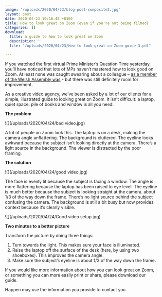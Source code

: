```yaml
---
image: "/uploads/2020/04/23/blog-post-composite2.jpg"
layout: post
date: 2020-04-23 10:16:45 +0100
title: How to look great on Zoom (even if you're not being filmed)
categories: []
download:
  title: a guide to how to look great on Zoom
  description: ''
  file: "/uploads/2020/04/23/How-to-look-great-on-Zoom-guide-3.pdf"

---
```

If you watched the first virtual Prime Minister’s Question Time yesterday, you’ll have noticed that lots of MPs haven’t mastered how to look good on Zoom. At least none was caught swearing about a colleague – [as a member of the Welsh Assembly was](https://order-order.com/2020/04/22/watch-welsh-health-ministers-f-word-facetime-faux-pas/) - but there was still definitely room for improvement.

As a creative video agency, we’ve been asked by a lot of our clients for a simple, illustrated guide to looking great on Zoom. It isn’t difficult: a laptop, quiet space, pile of books and window is all you need.

**The problem**

![](/uploads/2020/04/24/bad video.jpg)

A lot of people on Zoom look this. The laptop is on a desk, making the camera angle unflattering. The background is cluttered. The eyeline looks awkward because the subject isn’t looking directly at the camera. There’s a light source in the background. The viewer is distracted by the poor framing.

**The solution**

![](/uploads/2020/04/24/good video.jpg)

The face is evenly lit because the subject is facing a window. The angle is more flattering because the laptop has been raised to eye level. The eyeline is much better because the subject is looking straight at the camera, about 1/3 of the way down the frame. There’s no light source behind the subject confusing the camera. The background is still a bit busy but now provides context because it’s clearly visible.

![](/uploads/2020/04/24/Good video setup.jpg)

**Two minutes to a better picture**

Transform the picture by doing three things:

1. Turn towards the light. This makes sure your face is illuminated.
2. Raise the laptop off the surface of the desk (here, by using two shoeboxes). This improves the camera angle.
3. Make sure the subject’s eyeline is about 1/3 of the way down the frame.

If you would like more information about how you can look great on Zoom, or something you can more easily print or share, please download our guide.

Happen may use the information you provide to contact you.